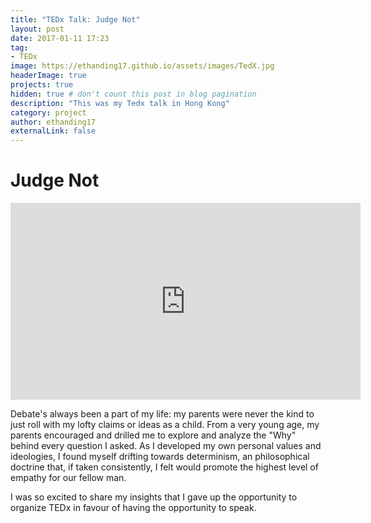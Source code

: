 ```yaml
---
title: "TEDx Talk: Judge Not"
layout: post
date: 2017-01-11 17:23
tag:
- TEDx
image: https://ethanding17.github.io/assets/images/TedX.jpg
headerImage: true
projects: true
hidden: true # don't count this post in blog pagination
description: "This was my Tedx talk in Hong Kong"
category: project
author: ethanding17
externalLink: false
---
```


<h1> Judge Not </h1>

<iframe width="560" height="315" src="https://www.youtube.com/embed/FPCdNpdZNKk" frameborder="0" allow="autoplay; encrypted-media" allowfullscreen></iframe>

Debate's always been a part of my life: my parents were never the kind to just roll with my lofty claims or ideas as a child. From a very young age, my parents encouraged and drilled me to explore and analyze the "Why" behind every question I asked. As I developed my own personal values and ideologies, I found myself drifting towards determinism, an philosophical doctrine that, if taken consistently, I felt would promote the highest level of empathy for our fellow man.

I was so excited to share my insights that I gave up the opportunity to organize TEDx in favour of having the opportunity to speak.
